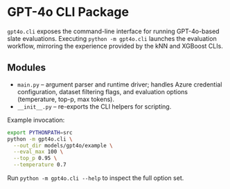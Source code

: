 # GPT-4o CLI Package

`gpt4o.cli` exposes the command-line interface for running GPT-4o-based slate
evaluations. Executing `python -m gpt4o.cli` launches the evaluation workflow,
mirroring the experience provided by the kNN and XGBoost CLIs.

## Modules

- `main.py` – argument parser and runtime driver; handles Azure credential
  configuration, dataset filtering flags, and evaluation options (temperature,
  top-p, max tokens).
- `__init__.py` – re-exports the CLI helpers for scripting.

Example invocation:

```bash
export PYTHONPATH=src
python -m gpt4o.cli \
  --out_dir models/gpt4o/example \
  --eval_max 100 \
  --top_p 0.95 \
  --temperature 0.7
```

Run `python -m gpt4o.cli --help` to inspect the full option set.
